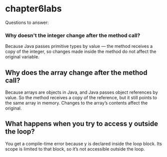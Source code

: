 # chapter6labs
Questions to answer:

### Why doesn't the integer change after the method call? 
Because Java passes primitive types by value — the method receives a copy of the integer, so changes made inside the method do not affect the original variable.

## Why does the array change after the method call?
Because arrays are objects in Java, and Java passes object references by value. So the method receives a copy of the reference, but it still points to the same array in memory. Changes to the array’s contents affect the original.

## What happens when you try to access y outside the loop?
You get a compile-time error because y is declared inside the loop block. Its scope is limited to that block, so it’s not accessible outside the loop.
